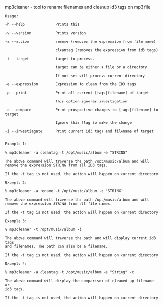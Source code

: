 mp3cleaner - tool to rename filenames and cleanup id3 tags on mp3 file

    Usage:

    -h --help              Prints this

    -v --version           Prints version

    -a --action            rename (removes the expression from file name)

                           cleantag (removes the expression from id3 tags)

    -t --target            target to process.

                           target can be either a file or a directory

                           If not set will process current directory

    -e --expression        Expression to clean from the ID3 tags

    -p --print             Print all current [tags|filename] of target

                           this option ignores investigation

    -c --compare           Print prospective changes to [tags|filename] to target

                           Ignore this flag to make the change

    -i --investiagate      Print current id3 tags and filename of target


    Example 1:

    % mp3cleaner -a cleantag -t /opt/music/album -e "STRING"

    The above command will traverse the path /opt/music/album and will
    remove the expression STRING from all ID3 tags.

    If the -t tag is not used, the action will happen on current directory

    Example 2:

    % mp3cleaner -a rename -t /opt/music/album -e "STRING"

    The above command will traverse the path /opt/music/album and will
    remove the expression STRING from all file names.

    If the -t tag is not used, the action will happen on current directory

    Example 3:

    % mp3cleaner -t /opt/music/album -i

    The above command will traverse the path and will display current id3 tags
    and filenames. The path can also be a filename.

    If the -t tag is not used, the action will happen on current directory

    Example 4:

    % mp3cleaner -a cleantag -t /opt/music/album -e "String" -c

    The above command will display the comparison of cleaned up filename or
    id3 tags.

    If the -t tag is not used, the action will happen on current directory